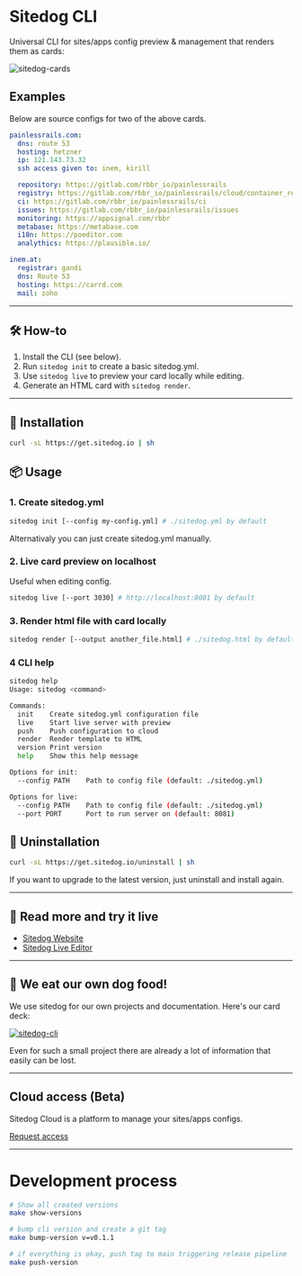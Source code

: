 # Sitedog CLI

Universal CLI for sites/apps config preview & management that renders them as cards:

![sitedog-cards](https://i.imgur.com/JKjTgqY.png)

## Examples

Below are source configs for two of the above cards.

```yaml
painlessrails.com:
  dns: route 53
  hosting: hetzner
  ip: 121.143.73.32
  ssh access given to: inem, kirill

  repository: https://gitlab.com/rbbr_io/painlessrails
  registry: https://gitlab.com/rbbr_io/painlessrails/cloud/container_registry
  ci: https://gitlab.com/rbbr_io/painlessrails/ci
  issues: https://gitlab.com/rbbr_io/painlessrails/issues
  monitoring: https://appsignal.com/rbbr
  metabase: https://metabase.com
  i18n: https://poeditor.com
  analythics: https://plausible.io/
```

```yaml
inem.at:
  registrar: gandi
  dns: Route 53
  hosting: https://carrd.com
  mail: zoho
```

---

## 🛠️ How-to

1. Install the CLI (see below).
2. Run `sitedog init` to create a basic sitedog.yml.
3. Use `sitedog live` to preview your card locally while editing.
4. Generate an HTML card with `sitedog render`.

---

## 🚀 Installation

```sh
curl -sL https://get.sitedog.io | sh
```


## 📦 Usage

### 1. Create sitedog.yml

```sh
sitedog init [--config my-config.yml] # ./sitedog.yml by default
```
Alternativaly you can just create sitedog.yml manually.

### 2. Live card preview on localhost

Useful when editing config.
```sh
sitedog live [--port 3030] # http://localhost:8081 by default
```

<!-- ### 3. Add your config to cloud dashboard
```sh
sitedog push [--title another_config_title]
``` -->

### 3. Render html file with card locally
```sh
sitedog render [--output another_file.html] # ./sitedog.html by default
```

### 4 CLI help

```sh
sitedog help
Usage: sitedog <command>

Commands:
  init    Create sitedog.yml configuration file
  live    Start live server with preview
  push    Push configuration to cloud
  render  Render template to HTML
  version Print version
  help    Show this help message

Options for init:
  --config PATH    Path to config file (default: ./sitedog.yml)

Options for live:
  --config PATH    Path to config file (default: ./sitedog.yml)
  --port PORT      Port to run server on (default: 8081)
```

<!-- Options for push:
  --config PATH    Path to config file (default: ./sitedog.yml) -->

## 🚀 Uninstallation

```sh
curl -sL https://get.sitedog.io/uninstall | sh
```

If you want to upgrade to the latest version, just uninstall and install again.

---

## 📖 Read more and try it live

- [Sitedog Website](https://sitedog.io/)
- [Sitedog Live Editor](https://sitedog.io/editor#demo)

---

## 🐶 We eat our own dog food!

We use sitedog for our own projects and documentation. Here's our card deck:

[![sitedog-cli](https://i.imgur.com/DNhwj6T.png)](https://sitedog.io/live-editor.html#pako:eJytVVtv2zYUfvevIPLQN4m-zbENBGmG2m2GJVtvQfskUOKxxJYiFZLyJdiP3yElW8qQFfUwwICBc_3Odz4eWeGA6zwWejkgBJg9VEyBXJLCucouKTVpamJbsQxoZfQ3yJyltkmirKqoZIoLlVOuSyaUxSKKlZAVwKquCKvi3W4XnzxxpstjRvufaeWMlqH7sQGiar1YtpKstiKV0JVVcxWdzPElzyWD-DRDXGjreqV8DbQUOu8qQB23tgCpnZDO5tPLEUVwIi-cnyljSh26tGPRYPYoGS8DSAOV7sJy4SRLQ2VPY4KBR-pa2gaY00R5-n1-Lqwzh3NqUE8dcgQmOaaHWk5_B7UkPjrXedJGjzsfgX0lDNgluRgPx7NoiL_phYfkcwiruXC2wVWxHBJbAfDEj2hcB9C7gifeQRpz2FKmmDxYYWkIiVq4ESLXU1eJaivd03Uhr0BFb399tdGmTDYsc9pclToVEkLHXOtcArHATFYQHNHq_uobe9xEBXYaS9RGXuNcujYZJIJf2SxqZLTsqcHLfe8MI9bVm82y1zTxkLpWXGe238h7UbV09PTLw816u_4z2bwb8d8uv07L8t7dJTd2z9a72-_vP6zGw6f848Nwe0cBuQwtcBOiRMq6-v5lbEResuZVAIpOUWFuYfLHt0e5Wte32Wf1sJ6n727oZ-VQD8CvleYQ4WijaDZ85a4mXz-t8_tHab-8nd3fr1Q0DM1Yqmv3TEtF3WjpIxLxpllKCKKp1Cn1HNEPq5s3d6u45IMBPvDYPrsQJmwhk7rm58i9SzhD3yHpZXVbMFswROCNGU3m8WixiMeTSbyYo88_exQ6tgD3hHloKlGSOWo3xcan-zDwz4DrZvMRwVk980yGeCFb4Ru9FRzMkuTe2LAqBbOJw8kvXofzKPRFcHCFb6nc45SZNryJ9YeB_OOmBmNfUiw7XcMG6mCQg3uReoxxTEocvp3znDVg0XOXgCkvr-A_fCt8-9PB-8F96gf8-5HySPojWBf3BP4IsioOqd7TDYwv53wyGS3mQzbKYLjIJnwxnaXpZpjOJ-lgcLxQmRQ9jesSd8GJxMERipYvEX3s1rtxvWL_L0pyhNTe5FYJiLQ2kkT2967LM-2Qv4gtQkatfjaHnkKb7L8BYybMKw)

Even for such a small project there are already a lot of information that easily can be lost.

---

## Cloud access (Beta)

Sitedog Cloud is a platform to manage your sites/apps configs.

[Request access](https://docs.google.com/forms/d/1z5VAFvFP_fH1dJ7Y4mmNtM_AsxaFwIkQRE20zgSV0vM/edit)

---

# Development process

```sh
# Show all created versions
make show-versions

# bump cli version and create a git tag
make bump-version v=v0.1.1

# if everything is okay, push tag to main triggering release pipeline
make push-version
```

